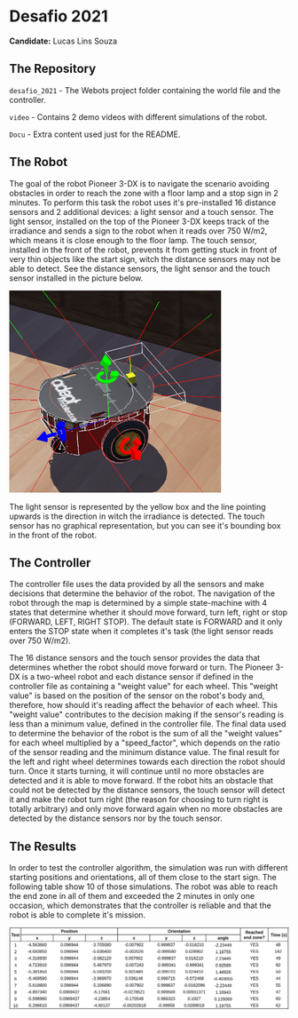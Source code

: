 # Desafio 2021

**Candidate:** Lucas Lins Souza

## The Repository

`desafio_2021` - The Webots project folder containing the world file and the controller. 

`video` - Contains 2 demo videos with different simulations of the robot.

`Docu` - Extra content used just for the README.

## The Robot

The goal of the robot Pioneer 3-DX is to navigate the scenario avoiding obstacles in order to reach the zone 
with a floor lamp and a stop sign in 2 minutes. To perform this task the robot uses it's pre-installed 16 distance sensors and 2 additional devices: a light sensor and a touch sensor. The light sensor, installed on the top of the Pioneer 3-DX keeps track of the irradiance and sends a sign to the robot when it reads over 750 W/m2, which means it is close enough to the floor lamp. The touch sensor, installed in the front of the robot, prevents it from getting stuck in front of very thin objects like the start sign, witch the distance sensors may not be able to detect. See the distance sensors, the light sensor and the touch sensor installed in the picture below.

![The robot sensors](Docu/robot_sensors.png)

The light sensor is represented by the yellow box and the line pointing upwards is the direction in witch the irradiance is detected. The touch sensor has no graphical representation, but you can see it's bounding box in the front of the robot.

## The Controller

The controller file uses the data provided by all the sensors and make decisions that determine the behavior of the robot. The navigation of the robot through the map is determined by a simple state-machine with 4 states that determine whether it should move forward, turn left, right or stop (FORWARD, LEFT, RIGHT STOP). The default state is FORWARD and it only enters the STOP state when it completes it's task (the light sensor reads over 750 W/m2). 

The 16 distance sensors and the touch sensor provides the data that determines whether the robot should move forward or turn. The Pioneer 3-DX is a two-wheel robot and each distance sensor if defined in the controller file as containing a "weight value" for each wheel. This "weight value" is based on the position of the sensor on the robot's body and, therefore, how should it's reading affect the behavior of each wheel. This "weight value" contributes to the decision making if the sensor's reading is less than a minimum value, defined in the controller file. The final data used to determine the behavior of the robot is the sum of all the "weight values" for each wheel multiplied by a "speed_factor", which depends on the ratio of the sensor reading and the minimum distance value. The final result for the left and right wheel determines towards each direction the robot should turn. Once it starts turning, it will continue until no more obstacles are detected and it is able to move forward. If the robot hits an obstacle that could not be detected by the distance sensors, the touch sensor will detect it and make the robot turn right (the reason for choosing to turn right is totally arbitrary) and only move forward again when no more obstacles are detected by the distance sensors nor by the touch sensor.

## The Results

In order to test the controller algorithm, the simulation was run with different starting positions and orientations, all of them close to the start sign. The following table show 10 of those simulations. The robot was able to reach the end zone in all of them and exceeded the 2 minutes in only one occasion, which demonstrates that the controller is reliable and that the robot is able to complete it's mission.   

![Results Table](Docu/table.png)
